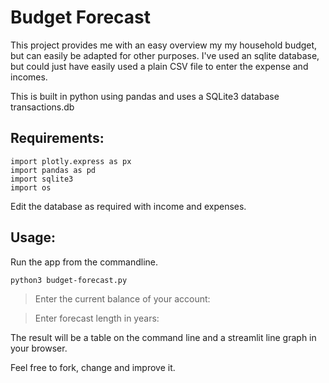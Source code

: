 # Budget Forecast
This project provides me with an easy overview my my household budget, but can easily be adapted for other purposes.
I've used an sqlite database, but could just have easily used a plain CSV file to enter the expense and incomes.

This is built in python using pandas and uses a SQLite3 database transactions.db

## Requirements:
```
import plotly.express as px
import pandas as pd
import sqlite3
import os
```
Edit the database as required with income and expenses.

## Usage:

Run the app from the commandline.

```
python3 budget-forecast.py
```

> Enter the current balance of your account:

> Enter forecast length in years:

The result will be a table on the command line and a streamlit line graph in your browser.

Feel free to fork, change and improve it.
